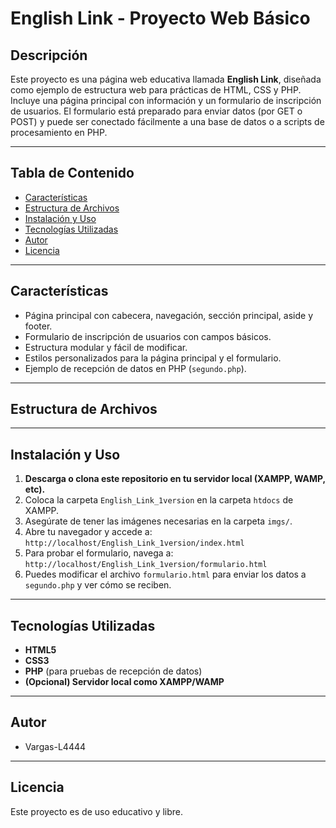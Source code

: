 # English Link - Proyecto Web Básico

## Descripción

Este proyecto es una página web educativa llamada **English Link**, diseñada como ejemplo de estructura web para prácticas de HTML, CSS y PHP. Incluye una página principal con información y un formulario de inscripción de usuarios. El formulario está preparado para enviar datos (por GET o POST) y puede ser conectado fácilmente a una base de datos o a scripts de procesamiento en PHP.

---

## Tabla de Contenido

- [Características](#características)
- [Estructura de Archivos](#estructura-de-archivos)
- [Instalación y Uso](#instalación-y-uso)
- [Tecnologías Utilizadas](#tecnologías-utilizadas)
- [Autor](#autor)
- [Licencia](#licencia)

---

## Características

- Página principal con cabecera, navegación, sección principal, aside y footer.
- Formulario de inscripción de usuarios con campos básicos.
- Estructura modular y fácil de modificar.
- Estilos personalizados para la página principal y el formulario.
- Ejemplo de recepción de datos en PHP (`segundo.php`).

---

## Estructura de Archivos

---

## Instalación y Uso

1. **Descarga o clona este repositorio en tu servidor local (XAMPP, WAMP, etc).**
2. Coloca la carpeta `English_Link_1version` en la carpeta `htdocs` de XAMPP.
3. Asegúrate de tener las imágenes necesarias en la carpeta `imgs/`.
4. Abre tu navegador y accede a:  
   `http://localhost/English_Link_1version/index.html`
5. Para probar el formulario, navega a:  
   `http://localhost/English_Link_1version/formulario.html`
6. Puedes modificar el archivo `formulario.html` para enviar los datos a `segundo.php` y ver cómo se reciben.

---

## Tecnologías Utilizadas

- **HTML5**  
- **CSS3**
- **PHP** (para pruebas de recepción de datos)
- **(Opcional) Servidor local como XAMPP/WAMP**

---

## Autor

- Vargas-L4444

---

## Licencia

Este proyecto es de uso educativo y libre.
